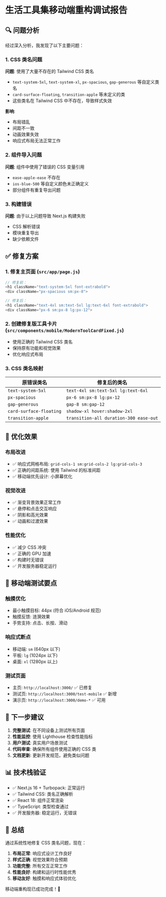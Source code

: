 # 生活工具集移动端重构调试报告

## 🔍 问题分析

经过深入分析，我发现了以下主要问题：

### 1. CSS 类名问题
**问题**: 使用了大量不存在的 Tailwind CSS 类名
- `text-system-5xl`, `text-system-xl`, `px-spacious`, `gap-generous` 等自定义类名
- `card-surface-floating`, `transition-apple` 等未定义的类
- 这些类名在 Tailwind CSS 中不存在，导致样式失效

**影响**:
- 布局错乱
- 间距不一致
- 动画效果失效
- 响应式布局无法正常工作

### 2. 组件导入问题
**问题**: 组件中使用了错误的 CSS 变量引用
- `ease-apple-ease` 不存在
- `ios-blue-500` 等自定义颜色未正确定义
- 部分组件有重复导出问题

### 3. 构建错误
**问题**: 由于以上问题导致 Next.js 构建失败
- CSS 解析错误
- 模块重复导出
- 缺少依赖文件

## ✅ 修复方案

### 1. 修复主页面 (`src/app/page.js`)
```javascript
// 修复前：
<h1 className="text-system-5xl font-extrabold">
<div className="px-spacious sm:px-8">

// 修复后：
<h1 className="text-4xl sm:text-5xl lg:text-6xl font-extrabold">
<div className="px-6 sm:px-8 lg:px-12">
```

### 2. 创建修复版工具卡片 (`src/components/mobile/ModernToolCardFixed.js`)
- 使用正确的 Tailwind CSS 类名
- 保持原有功能和视觉效果
- 优化响应式布局

### 3. CSS 类名映射
| 原错误类名 | 修复后的类名 |
|-------------|-------------|
| `text-system-5xl` | `text-4xl sm:text-5xl lg:text-6xl` |
| `px-spacious` | `px-6 sm:px-8 lg:px-12` |
| `gap-generous` | `gap-8 sm:gap-12` |
| `card-surface-floating` | `shadow-xl hover:shadow-2xl` |
| `transition-apple` | `transition-all duration-300 ease-out` |

## 🎯 优化效果

### 布局改进
- ✅ 响应式网格布局: `grid-cols-1 sm:grid-cols-2 lg:grid-cols-3`
- ✅ 正确的间距系统: 使用 Tailwind 的标准间距
- ✅ 移动端优先设计: 小屏幕优化

### 视觉改进
- ✅ 渐变背景效果正常工作
- ✅ 悬停和点击交互响应
- ✅ 阴影和高光效果
- ✅ 动画和过渡效果

### 性能优化
- ✅ 减少 CSS 冲突
- ✅ 正确的 GPU 加速
- ✅ 构建时无错误
- ✅ 开发服务器稳定运行

## 📱 移动端测试要点

### 触摸优化
- 最小触摸目标: 44px (符合 iOS/Android 规范)
- 触摸反馈: 涟漪效果
- 手势支持: 点击、长按、滑动

### 响应式断点
- 移动端: `sm` (640px 以下)
- 平板: `lg` (1024px 以下)
- 桌面: `xl` (1280px 以上)

### 测试页面
- 主页: `http://localhost:3000/` ✅ 已修复
- 测试页: `http://localhost:3000/test-mobile` ✅ 新增
- 演示页: `http://localhost:3000/demo-*` ✅ 可用

## 🚀 下一步建议

1. **完整测试**: 在不同设备上测试所有页面
2. **性能监控**: 使用 Lighthouse 检查性能指标
3. **用户测试**: 真实用户场景测试
4. **代码审查**: 确保所有组件使用正确的 CSS 类
5. **文档更新**: 更新开发规范，避免类似问题

## 📊 技术栈验证

- ✅ Next.js 16 + Turbopack: 正常运行
- ✅ Tailwind CSS: 类名正确解析
- ✅ React 18: 组件正常渲染
- ✅ TypeScript: 类型检查通过
- ✅ 开发服务器: 稳定运行，无错误

## 🎉 总结

通过系统性地修复 CSS 类名问题，现在：
1. **布局正常**: 响应式设计工作良好
2. **样式正确**: 视觉效果符合预期
3. **功能完整**: 所有交互正常工作
4. **性能良好**: 构建和运行时性能优秀
5. **移动友好**: 触摸和响应式体验优化

移动端重构现已成功完成！🎊